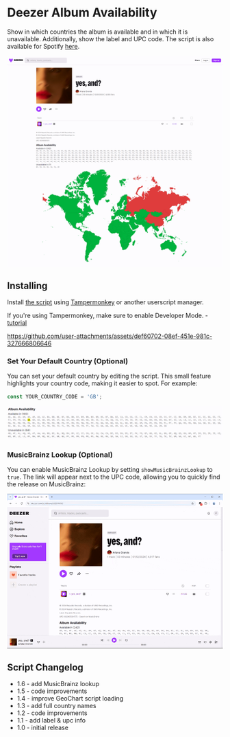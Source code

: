 # Deezer Album Availability

Show in which countries the album is available and in which it is unavailable. Additionally, show the label and UPC code. The script is also available for Spotify [here](https://github.com/pawllo01/spotify-album-availability).

![](images/example.png)

## Installing

Install [the script](https://github.com/pawllo01/deezer-album-availability/raw/master/deezer-album-availability.user.js) using [Tampermonkey](https://chromewebstore.google.com/detail/tampermonkey/dhdgffkkebhmkfjojejmpbldmpobfkfo) or another userscript manager.

If you're using Tampermonkey, make sure to enable Developer Mode. - [tutorial](https://www.tampermonkey.net/faq.php?locale=en#Q209)

https://github.com/user-attachments/assets/def60702-08ef-451e-981c-327666806646

### Set Your Default Country (Optional)

You can set your default country by editing the script. This small feature highlights your country code, making it easier to spot. For example:

```js
const YOUR_COUNTRY_CODE = 'GB';
```

![](images/highlight.png)

### MusicBrainz Lookup (Optional)

You can enable MusicBrainz Lookup by setting `showMusicBrainzLookup` to `true`. The link will appear next to the UPC code, allowing you to quickly find the release on MusicBrainz:

![](images/MusicBrainz.gif)

## Script Changelog

- 1.6 - add MusicBrainz lookup
- 1.5 - code improvements
- 1.4 - improve GeoChart script loading
- 1.3 - add full country names
- 1.2 - code improvements
- 1.1 - add label & upc info
- 1.0 - initial release
